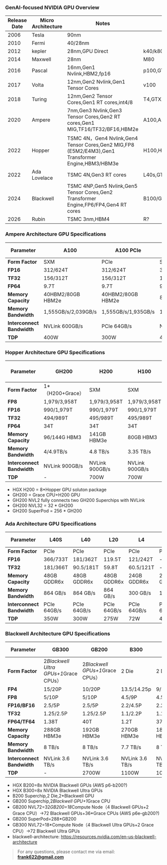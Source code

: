 ### GenAI-focused NVIDIA GPU Overview

| Release Date | Micro Architecture | Notes | Key Models|
|-------|---------|---------|---------|
| 2006 | Tesla | 90nm |  |
| 2010 | Fermi | 40/28nm |  |
| 2012 | kepler | 28nm,GPU Direct  | k40/k80 |
| 2014 | Maxwell | 28nm | M80 |
| 2016 | Pascal | 16nm,Gen1 Nvlink,HBM2,fp16 | p100,GTX1080ti |
| 2017 | Volta | 12nm,Gen2 Nvlink,Gen1 Tensor Cores| v100 |
| 2018 | Turing |12nm,Gen2 Tensor Cores,Gen1 RT cores,int4/8 | T4,GTX2090 |
| 2020 | Ampere |7nm,Gen3 Nvlink,Gen3 Tensor Cores,Gen2 RT cores,Gen1 MIG,TF16/TF32/BF16,HBM2e| A100,A10,GTX3090 |
| 2022 | Hopper|TSMC 4N，Gen4 Nvlink,Gen4 Tensor Cores,Gen2 MIG,FP8 (E5M2/E4M3),Gen1 Transformer Engine,HBM3/HBM3e | H100,H20 |
| 2022 | Ada Lovelace|TSMC 4N,Gen3 RT cores| L40s,GTX4090 |
| 2024 | Blackwell| TSMC 4NP,Gen5 Nvlink,Gen5 Tensor Cores,Gen2 Transformer Engine,FP6/FP4,Gen4 RT cores| B100/GH200/GB200,GTX5090 |
| 2026 | Rubin|TSMC 3nm,HBM4| R? |


### Ampere Architecture GPU Specifications

| Parameter | A100 | A100 PCIe | A800 | A800 PCIe | A10 | RTX 3090 |
|-----------|------|-----------|------|-----------|-----|----------|
| **Form Factor** | SXM | PCIe | SXM | PCIe | PCIe | PCIe |
| **FP16** | 312/624T | 312/624T | 312/624T | 312/624T | 125T/250T | -|
| **TF32** | 156/312T | 156/312T | 156/312T | 156/312T | 62.5T/125T | -|
| **FP64** | 9.7T |9.7T| 9.7T | 9.7T | - | - |
| **Memory Capacity** | 40HBM2/80GB HBM2e | 40HBM2/80GB HBM2e  | 80GB HBM2e | 40HBM2/80GB HBM2e| 24GB GDDR6 | 24GB GDDR6X |
| **Memory Bandwidth** | 1,555GB/s/2,039GB/s | 1,555GB/s/1,935GB/s | 1,555GB/s/2,039GB/s| 1,555GB/s/1,935GB/s | 600 GB/s | 936 GB/s |
| **Interconnect Bandwidth** | NVLink 600GB/s | PCIe 64GB/s | NVLink 400GB/s | PCIe 64GB/s | PCIe 64GB/s | PCIe 64GB/s |
| **TDP** | 400W | 300W | 400W | 250W/300W | 150W | 350W |


### Hopper Architecture GPU Specifications

| Parameter | GH200 | H200 | H100 | H100 PCIe | H800 | H800 PCIe | H20 Std | H20 Large Memory |
|-----------|-------|------|------|-----------|------|-----------|---------|------------------|
| **Form Factor** | 1*（H200+Grace）| SXM | SXM | PCIe | SXM | PCIe | SXM | SXM |
| **FP8** | 1,979/3,958T | 1,979/3,958T | 1,979/3,958T | 1670/3,341T | 1979/3958T | 1513/3026T | 296T | 296T |
| **FP16** | 990/1,979T | 990/1,979T  | 990/1,979T | 835/1671T | 989/1979T | 756/1513T | 148T | 148T |
| **TF32** | 494/989T | 495/989T | 495/989T | 417/835T | 495/989T | 378/756T | 74T | 74T |
| **FP64** | 34T | 34T | 34T | 30T | 1T | 0.8T | 1T | 1T |
| **Memory Capacity** | 96/144G HBM3 | 141GB HBM3e | 80GB HBM3 | 94GB HBM2e | 80GB HBM3 | 80GB HBM3 | 96GB HBM3 | 141GB HBM3e |
| **Memory Bandwidth** | 4/4.9TB/s | 4.8 TB/s | 3.35 TB/s | 3.9 TB/s | 3.35 TB/s | 2 TB/s | 4 TB/s | 4.8 TB/s |
| **Interconnect Bandwidth** | NVLink 900GB/s | NVLink 900GB/s | NVLink 900GB/s | PCIe 128GB/s | NVLink 400GB/s | PCIe 128GB/s | NVLink 900GB/s | NVLink 900GB/s |
| **TDP** | - | 700W | 700W | 350W | 700W | 350W | 400W | 400W |

- HGX H200 = 8*Hopper GPU soluton package
- GH200 = Grace CPU+H200 GPU
- GH200 NVL2 fully connects two GH200 Superchips with NVLink
- GH200 NVL32 = 32 * GH200  
- GH200 SuperPod = 256 * GH200


### Ada Architecture GPU Specifications

| Parameter | L40S | L40 | L20 | L4 | RTX 4090 |
|-----------|------|-----|-----|----|----------|
| **Form Factor** | PCIe | PCIe | PCIe | PCIe | PCIe |
| **FP16** | 366/733T | 181/362T | 119.5T | 121/242T | - |
| **TF32** | 181/366T | 90.5/181T | 59.8T | 60.5/121T | - |
| **Memory Capacity** | 48GB GDDR6x | 48GB GDDR6x | 48GB GDDR6x | 24GB GDDR6x | 24GB GDDR6x |
| **Memory Bandwidth** | 864 GB/s | 864 GB/s | 864 GB/s | 300 GB/s | 1 TB/s |
| **Interconnect Bandwidth** | PCIe 64GB/s | PCIe 64GB/s | PCIe 64GB/s | PCIe 64GB/s | PCIe 64GB/s |
| **TDP** | 350W | 300W | 275W | 72W | 450W |


### Blackwell Architecture GPU Specifications

| Parameter | GB300 | GB200| B300 | B200 | RTX 5090 |
|-----------|-------|------|-------|------|------|
| **Form Factor** | 2*Blackwell Ultra GPUs+1*Grace CPUs） | 2*Blackwell GPUs+1*Grace CPUs）| 2 Die | 2 Die | PCIe 5.0 |
| **FP4** | 15/20P | 10/20P|  13.5/14.25p | 9/18P|   | 
| **FP8** |  5/10P |  5/10P|  4.5/9P | 4.5/9P|   |
| **FP16/BF16** | 2.5/5P | 2.5/5P| 2.2/4.5P |2.2/4.5P|  | 
| **TF32** | 1.25/2.5P | 1.25/2.5P|  1.1/2.2P | 1.1/2.2P|  | 
| **FP64/TF64** | 1.38T | 40T|  1.2T | 37T|   | 
| **Memory Capacity** | 288GB HBM3e | 192GB HBM3e | 270GB HBM3e | 180/192GB HBM3e | 32GB GDDR7 | 
| **Memory Bandwidth** | 8 TB/s |8 TB/s | 7.7 TB/s | 8 TB/s | 1.8 TB/s |
| **Interconnect Bandwidth** |NVLink 3.6 TB/s  | NVLink 3.6 TB/s | NVLink 3.6 TB/s | NVLink 1.8 TB/s| PCIe 128GB/s | 
| **TDP** | - | 2700W  | 1100W | 1000W | 575W |  

- HGX B200=8x NVIDIA Blackwell GPUs (AWS p6-b200?)
- HGX B300=8x NVIDIA Blackwell Ultra GPUs
- B200 Superchip,2 Die,2*Blackwell GPU
- GB200 Superchip,2*Blackwell GPU+1*Grace CPU
- GB200 NVL72=32*GB200=18*Compute Node（4 Blackwell GPUs+2 Grace CPU）->72 Blackwell GPUs+36*Grace CPUs (AWS p6e-gb200?)
- GB200 SuperPod=288*GB200
- GB300 NVL72=18*Compute Node（4 Blackwell Ultra GPUs+2 Grace CPU）->72 Blackwell Ultra GPUs
- blackwell-architecture: https://resources.nvidia.com/en-us-blackwell-architecture

> For any questions, please contact me via email: **frank622@gmail.com**
